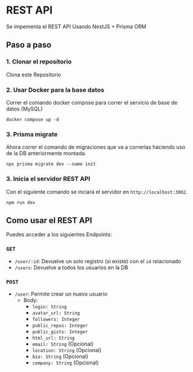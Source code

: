 # REST API

Se impementa el REST API Usando NestJS + Prisma ORM

## Paso a paso

### 1. Clonar el repositorio

Clona este Repositorio

### 2. Usar Docker para la base datos

Correr el comando docker compose para correr el servicio de base de datos (MySQL)

```
docker compose up -d
```

### 3. Prisma migrate

Ahora correr el comando de migraciones que va a correrlas haciendo uso de la DB anteriormente montada.

```
npx prisma migrate dev --name init
```

### 3. Inicia el servidor REST API

Con el siguiente comando se inciará el servidor en `http://localhost:3002`.

```
npm run dev
```

## Como usar el REST API
Puedes acceder a los siguientes Endpoints:

### `GET`

- `/user/:id`: Devuelve un solo registro (si existe) con el `id` relacionado
- `/users`: Devuelve a todos los usuarios en la DB

### `POST`

- `/user`: Permite crear un nuevo usuario
  - Body:
    - `login: String`
    - `avatar_url: String`
    - `followers: Integer`
    - `public_repos: Integer`
    - `public_gists: Integer`
    - `html_url: String`
    - `email: String` (Opcional)
    - `location: String` (Opcional)
    - `bio: String` (Opcional)
    - `company: String` (Opcional)
